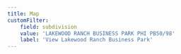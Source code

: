 ```yaml
---
title: Map
customFilter:
    field: subdivision
    value: 'LAKEWOOD RANCH BUSINESS PARK PHI PB50/98'
    label: 'View Lakewood Ranch Business Park'
---
```


